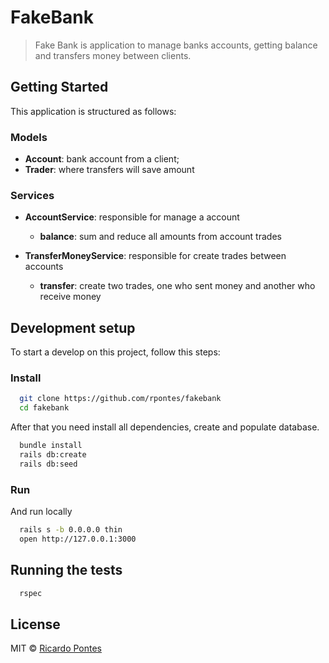 # FakeBank
> Fake Bank is application to manage banks accounts, getting balance and transfers money between clients.

## Getting Started
This application is structured as follows:

### Models
* **Account**: bank account from a client;
* **Trader**: where transfers will save amount

### Services

* **AccountService**: responsible for manage a account
  * **balance**: sum and reduce all amounts from account trades


* **TransferMoneyService**: responsible for create trades between accounts
  * **transfer**: create two trades, one who sent money and another who receive money

## Development setup
To start a develop on this project, follow this steps:

### Install
```sh
  git clone https://github.com/rpontes/fakebank
  cd fakebank
```

After that you need install all dependencies, create and populate database.

```sh
  bundle install
  rails db:create
  rails db:seed
```

### Run
And run locally

```sh
  rails s -b 0.0.0.0 thin
  open http://127.0.0.1:3000
```

## Running the tests
```sh
  rspec
```


## License
MIT © [Ricardo Pontes](https://github.com/rpontes)
